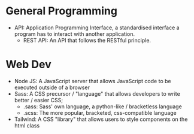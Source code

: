 # General Programming
- API: Application Programming Interface, a standardised interface a program has to interact with another application.
	- REST API: An API that follows the RESTful principle.

# Web Dev
- Node JS: A JavaScript server that allows JavaScript code to be executed outside of a browser
- Sass: A CSS precursor / "language" that allows developers to write better / easier CSS;
	- .sass: Sass' own language, a python-like / bracketless language
	- .scss: The more popular, bracketed, css-compatible language
- Tailwind: A CSS "library" that allows users to style components on the html class